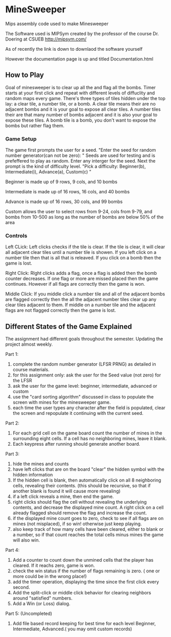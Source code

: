 # MineSweeper
Mips assembly code used to make Minesweeper

The Software used is MIPSym created by the professor of the course Dr. Doering at CSUEB
http://mipsym.com/

As of recently the link is down to downlaod the software yourself

However the documentation page is up and titled Documentation.html

## How to Play

Goal of minesweeper is to clear up all the and flag all the bombs. Timer starts at your first click and repeat with different levels of diffuclity and random maps every game. 
There's three types of tiles hidden under the top lay: a clear tile, a number tile, or a bomb. A clear tile means their are no adjacent bombs and it is your goal to expose all clear tiles. 
A number tiles their are that many number of bombs adjacent and it is also your goal to expose these tiles. A bomb tile is a bomb, you don't want to expose the bombs but rather flag them.

### Game Setup

The game first prompts the user for a seed. "Enter the seed for random number generator(can not be zero): " Seeds are used for testing and is prefeffered to play as random. Enter any interger for the seed.
Next the prompt is the kind of difficulty level. "Pick a difficulty: Beginner(b), Intermediate(i), Advance(a), Custom(c) " 

Beginner is made up of 9 rows, 9 cols, and 10 bombs 

Intermediate is made up of 16 rows, 16 cols, and 40 bombs

Advance is made up of 16 rows, 30 cols, and 99 bombs

Custom allows the user to select rows from 9-24, cols from 9-79, and bombs from 10-500 as long as the number of bombs are below 50% of the area

### Controls

Left CLick: Left clicks checks if the tile is clear. If the tile is clear, it will clear all adjacent clear tiles until a number tile is showen. If you left click on a number tile then that is all that is releaved.
If you click on a bomb then the game is lost.

Right Click: RIght clicks adds a flag, once a flag is added then the bomb counter decreases. If one flag or more are missed placed then the game continues. However if all flags are correctly then the game is won.

Middle Click: If you middle click a number tile and all of the adjacent bombs are flagged correctly then the all the adjacent number tiles clear up any clear tiles adjacent to them. 
If middle on a number tile and the adjacent flags are not flagged correctly then the game is lost.

## Different States of the Game Explained
The assignment had different goals throughout the semester. Updating the project almost weekly.

Part 1: 
1. complete the random number generator (LFSR PRNG) as detailed in course materials.
2. for this assignment only: ask the user for the Seed value (not zero) for the LFSR
3. ask the user for the game level: beginner, intermediate, advanced or custom
4. use the "card sorting algorithm" discussed in class to populate the screen with mines for the minesweeper game.
5. each time the user types any character after the field is populated, clear the screen and repopulate it continuing with the current seed.

Part 2:
1. For each grid cell on the game board count the number of mines in the surrounding eight cells. If a cell has no neighboring mines, leave it blank.
2. Each keypress after running should generate another board.

Part 3:
1. hide the mines and counts
2. have left clicks that are on the board "clear" the hidden symbol with the hidden information
3. If the hidden cell is blank, then automatically click on all 8 neighboring cells, revealing their contents. (this should be recursive, so that if another blank is found it will cause more revealing)
4. if a left click reveals a mine, then end the game.
5. right clicks should flag the cell without revealing the underlying contents, and decrease the displayed mine count. A right click on a cell already flagged should remove the flag and increase the count.
6. if the displayed mine count goes to zero, check to see if all flags are on mines (not misplaced), if so win! otherwise just keep playing.
7. also keep track of how many cells have been cleared, either to blank or a number, so if that count reaches the total cells minus mines the game will also win.

Part 4: 
1. Add a counter to count down the unmined cells that the player has cleared. If it reachs zero, game is won.
2. check the win status if the number of flags remaining is zero. ( one or more could be in the wrong place!)
3. add the timer operation, displaying the time since the first click every second.
4. Add the split-click or middle click behavior for clearing neighbors around "satisfied" numbers.
5. Add a Win (or Loss) dialog.

Part 5: (Uncompleted)
1. Add file based record keeping for best time for each level Beginner, Intermediate, Advanced.( you may omit custom records)




